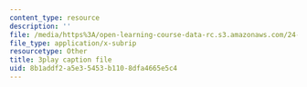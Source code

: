 ```yaml
---
content_type: resource
description: ''
file: /media/https%3A/open-learning-course-data-rc.s3.amazonaws.com/24-908-creole-languages-and-caribbean-identities-spring-2017/8b1addf2a5e35453b1108dfa4665e5c4_m6PnN-aEYbc.vtt
file_type: application/x-subrip
resourcetype: Other
title: 3play caption file
uid: 8b1addf2-a5e3-5453-b110-8dfa4665e5c4
---
```

